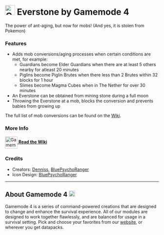 # <img src="https://raw.githubusercontent.com/Gamemode4Dev/GM4_Datapacks/master/base/images/gm4_logo.png" alt="GM4 Logo" width="32" /> Everstone by Gamemode 4<!--$pmc:delete-->

The power of ant-aging, but now for mobs! (And yes, it is stolen from Pokemon)<!--$pmc:headerSize-->

### Features
- Adds mob conversions/aging processes when certain conditions are met, for example:
  - Guardians become Elder Guardians when there are at least 5 others nearby for atleast 20 minutes
  - Piglins become Piglin Brutes when there less than 2 Brutes within 32 blocks for 1 hour
  - Slimes become Magma Cubes when in The Nether for over 30 minutes
- An Everstone can be obtained from mining stone during a full moon
- Throwing the Everstone at a mob, blocks the conversion and prevents babies from growing up

The full list of mob conversions can be found on the [Wiki](https://wiki.gm4.co/Everstone).

### More Info
[<img src="https://raw.githubusercontent.com/Gamemode4Dev/GM4_Datapacks/master/base/images/gm4_wiki_logo.png" alt="Gamemode 4 Wiki Logo" width="40" align="center"/> **Read the Wiki**](https://wiki.gm4.co/wiki/Everstone)

### Credits
- Creators: [Denniss](https://twitter.com/Dennis2p_), [BluePsychoRanger](https://twitter.com/BluPsychoRanger)
- Icon Design: [BluePsychoRanger](https://twitter.com/BluPsychoRanger)

---
## About Gamemode 4 <img src="https://raw.githubusercontent.com/Gamemode4Dev/GM4_Datapacks/master/base/images/gm4_logo.png" alt="Gamemode 4 Logo" width="20"/>
Gamemode 4 is a series of command-powered creations that are designed to change and enhance the survival experience. All of our modules are designed to work together flawlessly, and are balanced for usage in a survival setting. Pick and choose your favorites from our [website](https://gm4.co), or wherever you get datapacks.